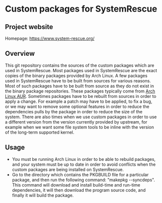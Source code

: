 # Custom packages for SystemRescue

## Project website

Homepage: https://www.system-rescue.org/

## Overview

This git repository contains the sources of the custom packages which are used
in SystemRescue. Most packages used in SystemRescue are the exact copies of the
binary packages provided by Arch Linux. A few packages used in SystemRescue have
to be built from sources for various reasons. Most of such packages have to be
built from source as they do not exist in the binary package repositories. These
packages typically come from [Arch Linux AUR](https://aur.archlinux.org/).
Sometimes packages have to be rebuilt from sources in order to apply a change.
For example a patch may have to be applied, to fix a bug, or we may want to
remove some optional features in order to reduce the dependencies pulls by the
package in order to reduce the size of the system. There are also times when we
use custom packages in order to use a different version from the version
currently provided by upstream, for example when we want some file system tools
to be inline with the version of the long-term supported kernel.

## Usage

* You must be running Arch Linux in order to be able to rebuild packages, and
  your system must be up to date in order to avoid conflicts when the custom
  packages are being installed on SystemRescue.
* Go to the directory which contains the PKGBUILD file for a particular package,
  and then run the following command: "makepkg --syncdeps". This command will
  download and install build-time and run-time dependencies, it will then
  download the program source code, and finally it will build the package.
